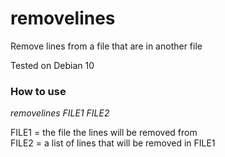 # removelines
Remove lines from a file that are in another file

Tested on Debian 10

### How to use
*removelines FILE1 FILE2*

FILE1 = the file the lines will be removed from  
FILE2 = a list of lines that will be removed in FILE1